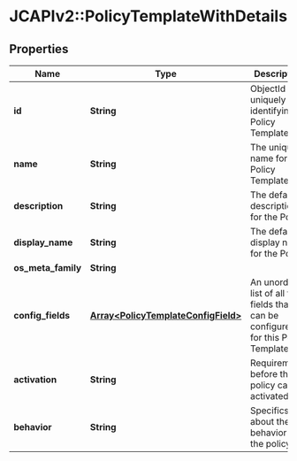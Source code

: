 # JCAPIv2::PolicyTemplateWithDetails

## Properties
Name | Type | Description | Notes
------------ | ------------- | ------------- | -------------
**id** | **String** | ObjectId uniquely identifying a Policy Template. | [optional] 
**name** | **String** | The unique name for the Policy Template. | [optional] 
**description** | **String** | The default description for the Policy. | [optional] 
**display_name** | **String** | The default display name for the Policy. | [optional] 
**os_meta_family** | **String** |  | [optional] 
**config_fields** | [**Array&lt;PolicyTemplateConfigField&gt;**](PolicyTemplateConfigField.md) | An unordered list of all the fields that can be configured for this Policy Template. | [optional] 
**activation** | **String** | Requirements before the policy can be activated. | [optional] 
**behavior** | **String** | Specifics about the behavior of the policy. | [optional] 


